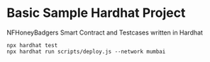 # Basic Sample Hardhat Project

NFHoneyBadgers Smart Contract and Testcases written in Hardhat  

```shell
npx hardhat test 
npx hardhat run scripts/deploy.js --network mumbai 

```
